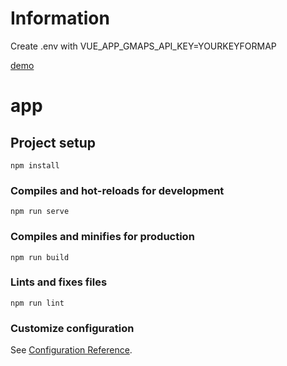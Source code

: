 # Information
Create .env with VUE_APP_GMAPS_API_KEY=YOURKEYFORMAP

[demo](https://cargox-dallington.vercel.app/)

# app

## Project setup
```
npm install
```

### Compiles and hot-reloads for development
```
npm run serve
```

### Compiles and minifies for production
```
npm run build
```

### Lints and fixes files
```
npm run lint
```

### Customize configuration
See [Configuration Reference](https://cli.vuejs.org/config/).
